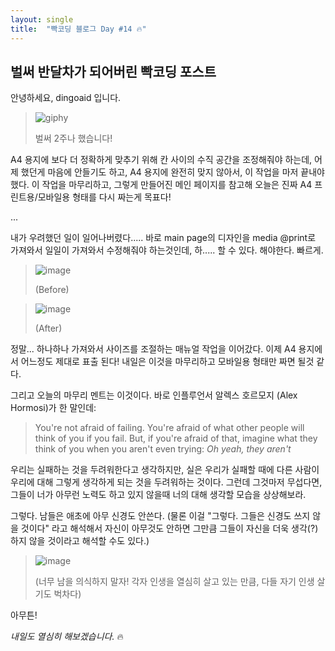 ```yaml
---
layout: single
title:  "빡코딩 블로그 Day #14 🔥"
---
```


## 벌써 반달차가 되어버린 빡코딩 포스트

안녕하세요, dingoaid 입니다.

> ![giphy](https://github.com/dingoaid/dingoaid_blog/assets/107102476/9216fb9b-2e03-4556-ae70-6141654754a0)
>
> 벌써 2주나 했습니다!

A4 용지에 보다 더 정확하게 맞추기 위해 칸 사이의 수직 공간을 조정해줘야 하는데, 어제 했던게 마음에 안들기도 하고, A4 용지에 완전히 맞지 않아서, 이 작업을 마저 끝내야 했다.
이 작업을 마무리하고, 그렇게 만들어진 메인 페이지를 참고해 오늘은 진짜 A4 프린트용/모바일용 형태를 다시 짜는게 목표다!

...

내가 우려했던 일이 일어나버렸다..... 바로 main page의 디자인을 media @print로 가져와서 일일이 가져와서 수정해줘야 하는것인데, 하..... 할 수 있다. 해야한다. 빠르게.

>![image](https://github.com/dingoaid/dingoaid_blog/assets/107102476/98e8854b-4f3d-4423-b863-3a526cd07360)
>
>(Before)

>![image](https://github.com/dingoaid/dingoaid_blog/assets/107102476/9812b819-41dc-4f30-8eb4-8449bb498c8f)
>
>(After)

정말... 하나하나 가져와서 사이즈를 조절하는 매뉴얼 작업을 이어갔다. 이제 A4 용지에서 어느정도 제대로 표출 된다! 내일은 이것을 마무리하고 모바일용 형태만 짜면 될것 같다. 

그리고 오늘의 마무리 멘트는 이것이다. 바로 인플루언서 알렉스 호르모지 (Alex Hormosi)가 한 말인데:

> You're not afraid of failing. You're afraid of what other people will think of you if you fail. But, if you're afraid of that, imagine what they think of you when you aren't even trying: *Oh yeah, they aren't*

우리는 실패하는 것을 두려워한다고 생각하지만, 실은 우리가 실패할 때에 다른 사람이 우리에 대해 그렇게 생각하게 되는 것을 두려워하는 것이다. 그런데 그것마저 무섭다면, 그들이 너가 아무런 노력도 하고 있지 않을때 너의 대해 생각할 모습을 상상해보라. 

그렇다. 남들은 애초에 아무 신경도 안쓴다. (물론 이걸 "그렇다. 그들은 신경도 쓰지 않을 것이다" 라고 해석해서 자신이 아무것도 안하면 그만큼 그들이 자신을 더욱 생각(?) 하지 않을 것이라고 해석할 수도 있다.)

>![image](https://github.com/dingoaid/dingoaid_blog/assets/107102476/96a44b37-3f7a-42c9-8d5c-0c6d76c47168)
>
>(너무 남을 의식하지 말자! 각자 인생을 열심히 살고 있는 만큼, 다들 자기 인생 살기도 벅차다)

아무튼!

*내일도 열심히 해보겠습니다.* 🔥
